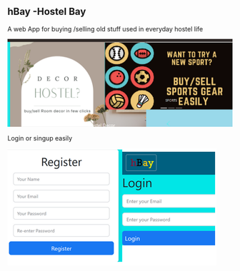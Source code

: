 ## hBay -Hostel Bay

A web App for buying /selling old stuff used in everyday hostel life

![](./sample.png)

Login or singup easily

![](./sample2.png)
